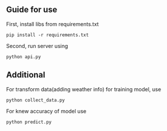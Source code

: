 ## Guide for use
First, install libs from requirements.txt
```
pip install -r requirements.txt
```
Second, run server using

``` 
python api.py 
```


## Additional
For transform data(adding weather info) for training model, use
```
python collect_data.py
```
For knew accuracy of model use
```
python predict.py
```